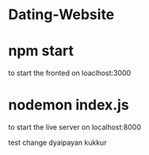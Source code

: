 # Dating-Website

# npm start

to start the fronted on loaclhost:3000

# nodemon index.js

to start the live server on localhost:8000

test change dyaipayan kukkur
